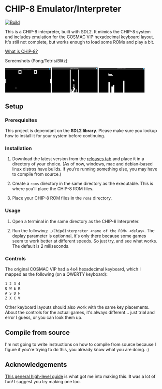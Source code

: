 # CHIP-8 Emulator/Interpreter

[![Build](https://github.com/jwt2706/Chip8Interpreter/actions/workflows/build.yml/badge.svg)](https://github.com/jwt2706/Chip8Interpreter/actions/workflows/build.yml)

This is a CHIP-8 interpreter, built with SDL2. It mimics the CHIP-8 system and includes emulation for the COSMAC VIP hexadecimal keyboard layout. It's still not complete, but works enough to load some ROMs and play a bit.

[What is CHIP-8?](https://wikipedia.org/wiki/CHIP-8)

Screenshots (Pong/Tetris/Blitz):

<img src="imgs/pong.png" width="30%" /> <img src="imgs/tetris.png" width="30%" /> <img src="imgs/blitz.png" width="30%" />

## Setup

### Prerequisites

This project is dependant on the **SDL2 library**. Please make sure you lookup how to install it for your system before continuing.

### Installation

1. Download the latest version from the [releases tab](https://github.com/jwt2706/Chip8Interpreter/releases/latest) and place it in a directory of your choice. (As of now, windows, mac and debian-based linux distros have builds. If you're running something else, you may have to compile from source.)

2. Create a `roms` directory in the same directory as the executable. This is where you'll place the CHIP-8 ROM files.

3. Place your CHIP-8 ROM files in the `roms` directory.

### Usage

1. Open a terminal in the same directory as the CHIP-8 Interpreter.

2. Run the following: `./Chip8Interpreter <name of the ROM> <delay>`. The deplay parameter is optionnal, it's only there because some games seem to work better at different speeds. So just try, and see what works. The default is 2 miliseconds.

### Controls

The original COSMAC VIP had a 4x4 hexadecimal keyboard, which I mapped as the following (on a QWERTY keyboard):

```
1 2 3 4
Q W E R
A S D F
Z X C V
```

Other keyboard layouts should also work with the same key placements.<br>
About the controls for the actual games, it's always different... just trial and error I guess, or you can look them up.

## Compile from source

I'm not going to write instructions on how to compile from source because I figure if you're trying to do this, you already know what you are doing. :)

## Acknowledgements

[This general high-level guide](https://tobiasvl.github.io/blog/write-a-chip-8-emulator) is what got me into making this. It was a lot of fun! I suggest you try making one too.
